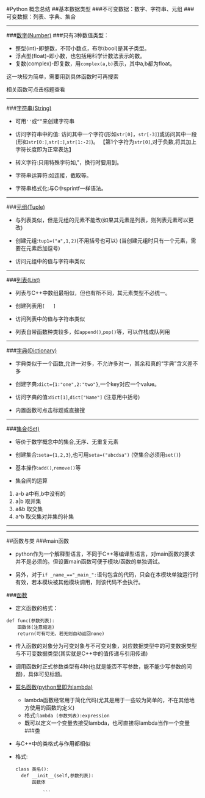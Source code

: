#Python 概念总结
##基本数据类型
###不可变数据：数字、字符串、元组
###可变数据：列表、字典、集合
***
###[数字(Number)](https://www.runoob.com/python3/python3-number.html)
###只有3种数值类型：
* 整型(int)-即整数，不带小数点，布尔(bool)是其子类型。
* 浮点型(float)-即小数，也包括用科学计数法表示的数。
* 复数(complex)-即复数，用`complex(a,b)`表示，其中a,b都为float。

这一块较为简单，需要用到具体函数时可再搜索

相关函数可点击标题查看
***
###[字符串(String)](https://www.runoob.com/python3/python3-string.html)
* 可用`''`或`“”`来创建字符串

* 访问字符串中的值: 访问其中一个字符(形如`str[0]`，`str[-3]`)或访问其中一段(形如`str[0:]`,`str[:]`,`str[1:-2]`)。
【第1个字符为`str[0]`,对于负数,将其加上字符长度即为正常表达】

* 转义字符:只用特殊字符如\,"，换行时要用到。

* 字符串运算符:如连接，截取等。

* 字符串格式化:与C中sprintf一样语法。
***
###[元组(Tuple)](https://www.runoob.com/python3/python3-tuple.html)
* 与列表类似，但是元组的元素不能改(如果其元素是列表，则列表元素可以更改)

* 创建元组:`tup1=("a",1,2)`(不用括号也可以) (当创建元组时只有一个元素，需要在元素后加逗号)

* 访问元组中的值与字符串类似
***
###[列表(List)](https://www.runoob.com/python3/python3-list.html)
* 列表与C++中数组最相似，但也有所不同，其元素类型不必统一。

* 创建列表用`[   ]`

* 访问列表中的值与字符串类似

* 列表自带函数种类较多，如`append()`,`pop()`等，可以作栈或队列用
***
###[字典(Dictionary)](https://www.runoob.com/python3/python3-dictionary.html)
* 字典类似于一个函数,允许一对多，不允许多对一，其余和真的“字典”含义差不多

* 创建字典:`dict={1:"one",2:"two"}`,一个key对应一个value。

* 访问字典的值:`dict[1]`,`dict["Name"]` (注意用中括号)

* 内置函数可点击标题或直接搜
***
###[集合(Set)](https://www.runoob.com/python3/python3-set.html)
* 等价于数学概念中的集合,无序、无重复元素

* 创建集合:`seta={1,2,3}`,也可用`seta=("abcdsa")` (空集合必须用`set()`)

* 基本操作:`add()`,`remove()`等

* 集合间的运算

1. a-b a中有,b中没有的 
2. a|b 取并集
3. a&b 取交集
4. a^b 取交集对并集的补集
***
***
##函数与类
###main函数
* python作为一个解释型语言，不同于C++等编译型语言，对main函数的要求并不是必须的。但设置main函数可便于模块/函数的单独调试。

* 另外，对于`if _name_=="_main_":`语句包含的代码，只会在本模块单独运行时有效，若本模块被其他模块调用，则该代码不会执行。

###[函数](https://www.runoob.com/python3/python3-function.html)

* 定义函数的格式：
  
```
def func(参数列表):
    函数体(注意缩进)
    return(可有可无，若无则自动返回none)
```
* 传入函数的对象分为可变对象与不可变对象，对应数据类型中的可变数据类型与不可变数据类型(其实就是C++中的值传递与引用传递)

* 调用函数时正式参数类型有4种(也就是能否不写参数，能不能少写参数的问题)，具体可见标题。

* [匿名函数(python里即为lambda)](https://blog.csdn.net/Liveor_Die/article/details/78667075)

  * lambda函数经常用于简化代码(尤其是用于一些较为简单的，不在其他地方使用的函数的定义)
  * 格式:`lambda (参数列表):expression`
  * 既可以定义一个变量去接受lambda，也可直接将lambda当作一个变量
###[类](https://zhuanlan.zhihu.com/p/30024792)

* 与C++中的类格式与作用都相似
* 格式:
  ```
  class 类名():
    def __init__(self,参数列表):
        函数体
      
            ```
  

   
  
  
  